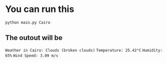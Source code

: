 # You can run this
`python main.py Cairo`

## The outout will be
`Weather in Cairo: Clouds (broken clouds)`
`Temperature: 25.42°C`
`Humidity: 65%`
`Wind Speed: 3.09 m/s`
